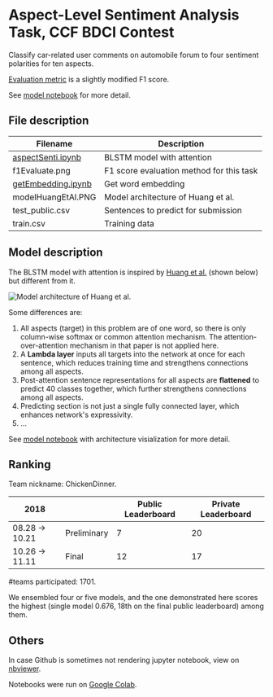 # Aspect-Level Sentiment Analysis Task, CCF BDCI Contest

Classify car-related user comments on automobile forum to four sentiment polarities for ten aspects.

[Evaluation metric](f1Evaluate.png) is a slightly modified F1 score.

See [model notebook](https://github.com/idorce/sentiment-analysis-ccf-bdci/blob/master/aspectSenti.ipynb) for more detail.

## File description

| Filename           | Description                         |
| -                  | -                                   |
| [aspectSenti.ipynb](https://github.com/idorce/sentiment-analysis-ccf-bdci/blob/master/aspectSenti.ipynb)  | BLSTM model with attention          |
| f1Evaluate.png     | F1 score evaluation method for this task |
| [getEmbedding.ipynb](https://github.com/idorce/sentiment-analysis-ccf-bdci/blob/master/getEmbedding.ipynb)  | Get word embedding                  |
| modelHuangEtAl.PNG | Model architecture of Huang et al.  |
| test_public.csv    | Sentences to predict for submission |
| train.csv          | Training data                       |

## Model description

The BLSTM model with attention is inspired by [Huang et al.](https://arxiv.org/abs/1804.06536) (shown below) but different from it.

![Model architecture of Huang et al.](./modelHuangEtAl.PNG)

Some differences are:
1. All aspects (target) in this problem are of one word, so there is only column-wise softmax or common attention mechanism. The attention-over-attention mechanism in that paper is not applied here.
2. A **Lambda layer** inputs all targets into the network at once for each sentence, which reduces training time and strengthens connections among all aspects.
3. Post-attention sentence representations for all aspects are **flattened** to predict 40 classes together, which further strengthens connections among all aspects.
4. Predicting section is not just a single fully connected layer, which enhances network's expressivity.
5. ...

See [model notebook](https://github.com/idorce/sentiment-analysis-ccf-bdci/blob/master/aspectSenti.ipynb) with architecture visialization for more detail.

## Ranking

Team nickname: ChickenDinner.

|2018      |     |Public Leaderboard|Private Leaderboard|
|-       |-   |- |- |
|08.28 -> 10.21 | Preliminary |7 |20|
|10.26 -> 11.11 | Final      |12|17|

#teams participated: 1701.

We ensembled four or five models, and the one demonstrated here scores the highest (single model 0.676, 18th on the final public leaderboard) among them.

## Others

In case Github is sometimes not rendering jupyter notebook, view on [nbviewer](https://nbviewer.jupyter.org/github/idorce/sentiment-analysis-ccf-bdci/tree/master/).

Notebooks were run on [Google Colab](https://colab.research.google.com/).
